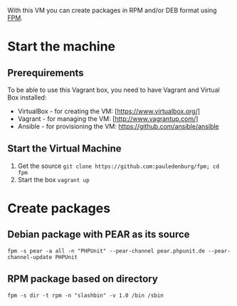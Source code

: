 With this VM you can create packages in RPM and/or DEB format 
using [FPM](https://github.com/jordansissel/fpm).



# Start the machine

## Prerequirements
To be able to use this Vagrant box,  you need to have Vagrant and Virtual Box installed:

- VirtualBox - for creating the VM: [https://www.virtualbox.org/]
- Vagrant - for managing the VM: [http://www.vagrantup.com/]
- Ansible - for provisioning the VM: https://github.com/ansible/ansible

## Start the Virtual Machine

1. Get the source `git clone https://github.com:pauledenburg/fpm; cd fpm`
2. Start the box `vagrant up`

# Create packages
## Debian package with PEAR as its source
`fpm -s pear -a all -n "PHPUnit" --pear-channel pear.phpunit.de --pear-channel-update PHPUnit`

## RPM package based on directory
`fpm -s dir -t rpm -n "slashbin" -v 1.0 /bin /sbin`
